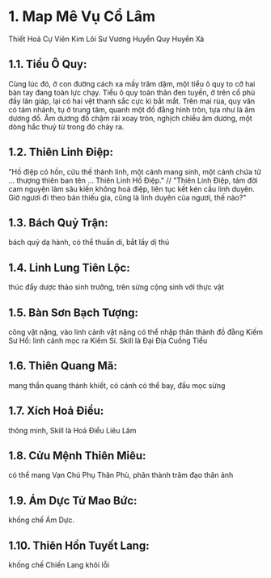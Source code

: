 # 1. Map Mê Vụ Cổ Lâm

Thiết Hoả Cự Viên
Kim Lôi Sư Vương
Huyền Quy
Huyền Xà

## 1.1. Tiểu Ô Quy: 
Cùng lúc đó, ở con đường cách xa mấy trăm dặm, một tiểu ô quy to cỡ hai bàn tay đang toàn lực chạy. Tiểu ô quy toàn thân đen tuyền, ở trên cổ phủ đầy lân giáp, lại có hai vệt thanh sắc cực kì bắt mắt. Trên mai rùa, quy văn có tám nhánh, tụ ở trung tâm, quanh một đồ đằng hình tròn, tựa như là âm dương đồ. Âm dương đồ chậm rãi xoay tròn, nghịch chiều âm dương, một dòng hắc thuỷ từ trong đó chảy ra. 

## 1.2. Thiên Linh Điệp: 
"Hồ điệp có hồn, cửu thế thành linh, một cánh mang sinh, một cánh chứa tử ... thượng thiên ban tên ... Thiên Linh Hồ Điệp."  // "Thiên Linh Điệp, tám đời cam nguyện làm sâu kiến không hoá điệp, liên tục kết kén cầu linh duyên. Giờ ngươi đi theo bản thiếu gia, cũng là linh duyên của ngươi, thế nào?" 


## 1.3. Bách Quỷ Trận: 
bách quỷ dạ hành, có thể thuấn di, bắt lấy dị thú 

## 1.4. Linh Lung Tiên Lộc: 
thúc đẩy dược thảo sinh trưởng, trên sừng cộng sinh với thực vật

## 1.5. Bàn Sơn Bạch Tượng: 
cõng vật nặng, vào linh cảnh vật nặng có thể nhập thân thành đồ đằng
Kiếm Sư Hổ: linh cảnh mọc ra Kiếm Sí. Skill là Đại Địa Cuồng Tiểu

## 1.6. Thiên Quang Mã:
 mang thần quang thánh khiết, có cánh có thể bay, đầu mọc sừng 

## 1.7. Xích Hoả Điểu:
 thông minh, Skill là Hoả Điểu Liêu Lâm 

## 1.8. Cửu Mệnh Thiên Miêu: 
có thể mang Vạn Chú Phụ Thân Phù, phân thành trăm đạo thân ảnh 

## 1.9. Ám Dực Tử Mao Bức: 
khống chế Ám Dực. 

## 1.10. Thiên Hồn Tuyết Lang: 
khống chế Chiến Lang khôi lỗi

